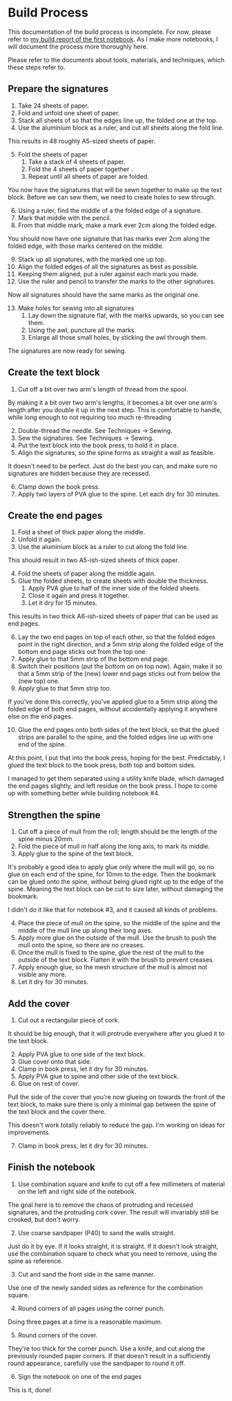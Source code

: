 # Build Process

This documentation of the build process is incomplete. For now, please refer to [my build report of the first notebook](https://hanno.braun-odw.eu/notes/notebook/). As I make more notebooks, I will document the process more thoroughly here.

Please refer to the documents about tools, materials, and techniques, which these steps refer to.


## Prepare the signatures

1. Take 24 sheets of paper.
2. Fold and unfold one sheet of paper.
3. Stack all sheets of so that the edges line up, the folded one at the top.
4. Use the aluminium block as a ruler, and cut all sheets along the fold line.

This results in 48 roughly A5-sized sheets of paper.

5. Fold the sheets of paper
   1. Take a stack of 4 sheets of paper.
   2. Fold the 4 sheets of paper together .
   3. Repeat until all sheets of paper are folded.

You now have the signatures that will be sewn together to make up the text block. Before we can sew them, we need to create holes to sew through.

6. Using a ruler, find the middle of a the folded edge of a signature.
7. Mark that middle with the pencil.
8. From that middle mark, make a mark ever 2cm along the folded edge.

You should now have one signature that has marks ever 2cm along the folded edge, with those marks centered on the middle.

9. Stack up all signatures, with the marked one up top.
10. Align the folded edges of all the signatures as best as possible.
11. Keeping them aligned, put a ruler against each mark you made.
12. Use the ruler and pencil to transfer the marks to the other signatures.

Now all signatures should have the same marks as the original one.

13. Make holes for sewing into all signatures
    1. Lay down the signature flat, with the marks upwards, so you can see them.
    2. Using the awl, puncture all the marks.
    3. Enlarge all those small holes, by sticking the awl through them.

The signatures are now ready for sewing.


## Create the text block

1. Cut off a bit over two arm's length of thread from the spool.

By making it a bit over two arm's lengths, it becomes a bit over one arm's length after you double it up in the next step. This is comfortable to handle, while long enough to not requiring too much re-threading

2. Double-thread the needle. See Techniques -> Sewing.
3. Sew the signatures. See Techniques -> Sewing.
4. Put the text block into the book press, to hold it in place.
5. Align the signatures, so the spine forms as straight a wall as feasible.

It doesn't need to be perfect. Just do the best you can, and make sure no signatures are hidden because they are recessed.

6. Clamp down the book press.
7. Apply two layers of PVA glue to the spine. Let each dry for 30 minutes.


## Create the end pages

1. Fold a sheet of thick paper along the middle.
2. Unfold it again.
3. Use the aluminium block as a ruler to cut along the fold line.

This should result in two A5-ish-sized sheets of thick paper.

4. Fold the sheets of paper along the middle again.
5. Glue the folded sheets, to create sheets with double the thickness.
   1. Apply PVA glue to half of the inner side of the folded sheets.
   2. Close it again and press it together.
   3. Let it dry for 15 minutes.

This results in two thick A6-ish-sized sheets of paper that can be used as end pages.

6. Lay the two end pages on top of each other, so that the folded edges point in the right direction, and a 5mm strip along the folded edge of the bottom end page sticks out from the top one.
7. Apply glue to that 5mm strip of the bottom end page.
8. Switch their positions (put the bottom on on top now). Again, make it so that a 5mm strip of the (new) lower end page sticks out from below the (new top) one.
9. Apply glue to that 5mm strip too.

If you've done this correctly, you've applied glue to a 5mm strip along the folded edge of both end pages, without accidentally applying it anywhere else on the end pages.

10. Glue the end pages onto both sides of the text block, so that the glued strips are parallel to the spine, and the folded edges line up with one end of the spine.

At this point, I put that into the book press, hoping for the best. Predictably, I glued the text block to the book press, both top and bottom sides.

I managed to get them separated using a utility knife blade, which damaged the end pages slightly, and left residue on the book press. I hope to come up with something better while building notebook #4.


## Strengthen the spine

1. Cut off a piece of mull from the roll; length should be the length of the spine minus 20mm.
2. Fold the piece of mull in half along the long axis, to mark its middle.
3. Apply glue to the spine of the text block.

It's probably a good idea to apply glue only where the mull will go, so no glue on each end of the spine, for 10mm to the edge. Then the bookmark can be glued onto the spine, without being glued right up to the edge of the spine. Meaning the text block can be cut to size later, without damaging the bookmark.

I didn't do it like that for notebook #3, and it caused all kinds of problems.

4. Place the piece of mull on the spine, so the middle of the spine and the middle of the mull line up along their long axes.
5. Apply more glue on the outside of the mull. Use the brush to push the mull onto the spine, so there are no creases.
6. Once the mull is fixed to the spine, glue the rest of the mull to the outside of the text block. Flatten it with the brush to prevent creases.
7. Apply enough glue, so the mesh structure of the mull is almost not visible any more.
8. Let it dry for 30 minutes.


## Add the cover

1. Cut out a rectangular piece of cork.

It should be big enough, that it will protrude everywhere after you glued it to the text block.

2. Apply PVA glue to one side of the text block.
3. Glue cover onto that side.
4. Clamp in book press, let it dry for 30 minutes.
5. Apply PVA glue to spine and other side of the text block.
6. Glue on rest of cover.

Pull the side of the cover that you're now glueing on towards the front of the text block, to make sure there is only a minimal gap between the spine of the text block and the cover there.

This doesn't work totally reliably to reduce the gap. I'm working on ideas for improvements.

7. Clamp in book press, let it dry for 30 minutes.


## Finish the notebook

1. Use combination square and knife to cut off a few millimeters of material on the left and right side of the notebook.

The goal here is to remove the chaos of protruding and recessed signatures, and the protruding cork cover. The result will invariably still be crooked, but don't worry.

2. Use coarse sandpaper (P40) to sand the walls straight.

Just do it by eye. If it looks straight, it is straight. If it doesn't look straight, use the combination square to check what you need to remove, using the spine as reference.

3. Cut and sand the front side in the same manner.

Use one of the newly sanded sides as reference for the combination square.

4. Round corners of all pages using the corner punch.

Doing three pages at a time is a reasonable maximum.

5. Round corners of the cover.

They're too thick for the corner punch. Use a knife, and cut along the previously rounded paper corners. If that doesn't result in a sufficiently round appearance, carefully use the sandpaper to round it off.

6. Sign the notebook on one of the end pages

This is it, done!
